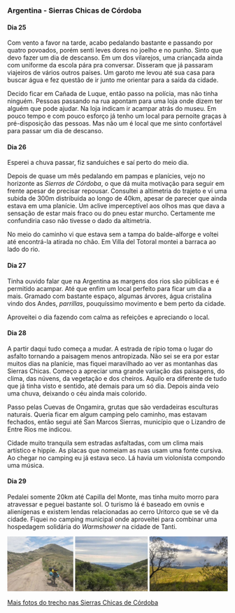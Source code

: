 ### Argentina - Sierras Chicas de Córdoba

#### Dia 25

Com vento a favor na tarde, acabo pedalando bastante e passando por quatro povoados, porém senti leves dores no joelho e no punho.
Sinto que devo fazer um dia de descanso.
Em um dos vilarejos, uma criançada ainda com uniforme da escola pára pra conversar.
Disseram que já passaram viajeiros de vários outros países.
Um garoto me levou até sua casa para buscar água e fez questão de ir junto me orientar para a saída da cidade.

Decido ficar em Cañada de Luque, então passo na polícia, mas não tinha ninguém.
Pessoas passando na rua apontam para uma loja onde dizem ter alguém que pode ajudar.
Na loja indicam ir acampar atrás do museu.
Em pouco tempo e com pouco esforço já tenho um local para pernoite graças à pré-disposição das pessoas.
Mas não um é local que me sinto confortável para passar um dia de descanso.

#### Dia 26

Esperei a chuva passar, fiz sanduiches e saí perto do meio dia.

Depois de quase um mês pedalando em pampas e planícies, vejo no horizonte as *Sierras de Córdoba*, o que dá muita motivação para seguir em frente apesar de precisar repousar.
Consultei a altimetria do trajeto e vi uma subida de 300m distribuida ao longo de 40km, apesar de parecer que ainda estava em uma planície.
Um aclive imperceptível aos olhos mas que dava a sensação de estar mais fraco ou do pneu estar murcho.
Certamente me confundiria caso não tivesse o dado da altimetria.

No meio do caminho vi que estava sem a tampa do balde-alforge e voltei até encontrá-la atirada no chão.
Em Villa del Totoral montei a barraca ao lado do rio.

#### Dia 27

Tinha ouvido falar que na Argentina as margens dos rios são públicas e é permitido acampar. 
Até que enfim um local perfeito para ficar um dia a mais.
Gramado com bastante espaço, algumas árvores, água cristalina vindo dos Andes, *parrillas*, pouquíssimo movimento e bem perto da cidade.

Aproveitei o dia fazendo com calma as refeições e apreciando o local.

#### Dia 28

A partir daqui tudo começa a mudar.
A estrada de rípio toma o lugar do asfalto tornando a paisagem menos antropizada.
Não sei se era por estar muitos dias na planície, mas fiquei maravilhado ao ver as montanhas das Sierras Chicas.
Começo a apreciar uma grande variação das paisagens, do clima, das núvens, da vegetação e dos cheiros.
Aquilo era diferente de tudo que já tinha visto e sentido, até demais para um só dia.
Depois ainda veio uma chuva, deixando o céu ainda mais colorido.

Passo pelas Cuevas de Ongamira, grutas que são verdadeiras esculturas naturais.
Queria ficar em algum camping pelo caminho, mas estavam fechados, então segui até San Marcos Sierras, município que o Lizandro de Entre Rios me indicou.

Cidade muito tranquila sem estradas asfaltadas, com um clima mais artístico e hippie.
As placas que nomeiam as ruas usam uma fonte cursiva.
Ao chegar no camping eu já estava seco.
Lá havia um violonista compondo uma música.

#### Dia 29

Pedalei somente 20km até Capilla del Monte, mas tinha muito morro para atravessar e peguei bastante sol.
O turismo lá é baseado em ovnis e alienígenas e existem lendas relacionadas ao cerro Uritorco que se vê da cidade.
Fiquei no camping municipal onde aproveitei para combinar uma hospedagem solidária do *Warmshower* na cidade de Tanti.



![Sierras chicas](./assets/images/sierras-chicas.jpg)

[Mais fotos do trecho nas Sierras Chicas de Córdoba](https://photos.app.goo.gl/ib1TcnAuwt5wkDQj1)
















